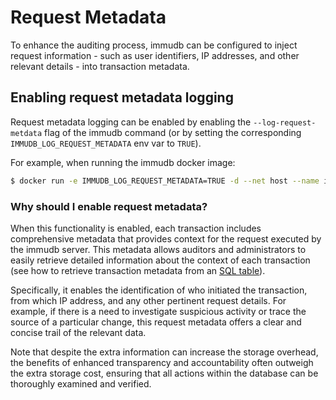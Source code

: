 # Request Metadata

To enhance the auditing process, immudb can be configured to inject request information - such as user identifiers, IP addresses, and other relevant details - into transaction metadata.

<WrappedSection>

## Enabling request metadata logging

Request metadata logging can be enabled by enabling the `--log-request-metdata` flag of the immudb command (or by setting
the corresponding `IMMUDB_LOG_REQUEST_METADATA` env var to `TRUE`).

For example, when running the immudb docker image:

```bash
$ docker run -e IMMUDB_LOG_REQUEST_METADATA=TRUE -d --net host --name immudb codenotary/immudb:latest
```

### Why should I enable request metadata?

When this functionality is enabled, each transaction includes comprehensive metadata that provides context for the request executed by the immudb server. This metadata allows auditors and administrators to easily retrieve detailed information about the context of each transaction (see how to retrieve transaction metadata from an [SQL table](../develop/sql/querying.md#transaction-metadata)).

Specifically, it enables the identification of who initiated the transaction, from which IP address, and any other pertinent request details. For example, if there is a need to investigate suspicious activity or trace the source of a particular change, this request metadata offers a clear and concise trail of the relevant data.

Note that despite the extra information can increase the storage overhead, the benefits of enhanced transparency and accountability often outweigh the extra storage cost, ensuring that all actions within the database can be thoroughly examined and verified.

</WrappedSection>
